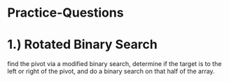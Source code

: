 # Practice-Questions

# 1.) Rotated Binary Search 
find the pivot via a modified binary search, determine if the target is to the left or right of the pivot, and do a binary search on that half of the array.
